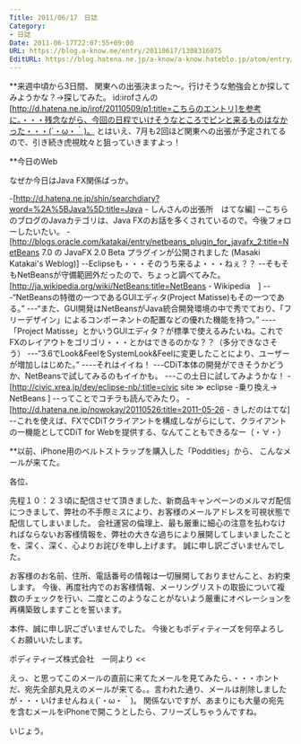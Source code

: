 ```yaml
---
Title: 2011/06/17　日誌
Category:
- 日誌
Date: 2011-06-17T22:07:55+09:00
URL: https://blog.a-know.me/entry/20110617/1308316075
EditURL: https://blog.hatena.ne.jp/a-know/a-know.hateblo.jp/atom/entry/12921228815727979614
---
```



**来週中頃から3日間、
関東への出張決まった〜。行けそうな勉強会とか探してみようかな？→探してみた。
id:irofさんの[http://d.hatena.ne.jp/irof/20110509/p1:title=こちらのエントリ]を参考に。・・・残念ながら、今回の日程でいけそうなところでピンと来るものはなかった・・・(´・ω・｀)。
とはいえ、7月も2回ほど関東への出張が予定されてるので、引き続き虎視眈々と狙っていきますよっ！


**今日のWeb

なぜか今日はJava FX関係ばっか。

-[http://d.hatena.ne.jp/shin/searchdiary?word=%2A%5BJava%5D:title=Java - しんさんの出張所　はてな編]
--こちらのブログのJavaカテゴリは、Java FXのお話を多くされているので。今後フォローしたいたい。
-[http://blogs.oracle.com/katakai/entry/netbeans_plugin_for_javafx_2:title=NetBeans 7.0 の JavaFX 2.0 Beta プラグインが公開されました (Masaki Katakai's Weblog)]
--Eclipseも・・・そのうち来るよ・・・ねぇ？？
--そもそもNetBeansが守備範囲外だったので、ちょっと調べてみた。[http://ja.wikipedia.org/wiki/NetBeans:title=NetBeans - Wikipedia　]
---“NetBeansの特徴の一つであるGUIエディタ(Project Matisse)もその一つである。”
---“また、GUI開発はNetBeansがJava統合開発環境の中で秀でており、「フリーデザイン」によるコンポーネントの配置などの優れた機能を持つ。”
----「Project Matisse」とかいうGUIエディタ？が標準で使えるみたいね。これでFXのレイアウトをゴリゴリ・・・とかはできるのかな？？（多分できなさそう）
---“3.6でLook&FeelをSystemLook&Feelに変更したことにより、ユーザーが増加しはじめた。”
----それはイイね！
---CDiT本体の開発ができそうかどうか、NetBeansで試してみるのもイイかも。
---この土日に試してみようかな！
-[http://civic.xrea.jp/dev/eclipse-nb/:title=civic site ≫ eclipse -乗り換え→ NetBeans ]
--ってことでコチラも読んでみたり。
-[http://d.hatena.ne.jp/nowokay/20110526:title=2011-05-26 - きしだのはてな]
--これを使えば、FXでCDiTクライアントを構成しながらにして、クライアントの一機能としてCDiT for Webを提供する、なんてこともできるなー（・∀・）


**以前、iPhone用のベルトストラップを購入した「Poddities」から、
こんなメールが来てた。

>>
各位、

先程１０：２３頃に配信させて頂きました、新商品キャンペーンのメルマガ配信につきまして、弊社の不手際ミスにより、お客様のメールアドレスを可視状態で配信してしまいました。
会社運営の倫理上、最も厳重に細心の注意を払わなければならないお客様情報を、弊社の大きな過ちにより展開してしまいましたことを、深く、深く、心よりお詫びを申し上げます。
誠に申し訳ございませんでした。

お客様のお名前、住所、電話番号の情報は一切展開しておりませんこと、お約束します。
今後、再度社内でのお客様情報、メーリングリストの取扱について複数のチェックを行い、二度とこのようなことがないよう厳重にオペレーションを再構築致しますことを誓います。

本件、誠に申し訳ございませんでした。
今後ともポディティーズを何卒よろしくお願いいたします。

ポディティーズ株式会社　一同より
<<

えっ、と思ってこのメールの直前に来てたメールを見てみたら、・・・ホントだ、宛先全部丸見えのメールが来てる。。言われた通り、メールは削除しましたが・・・いけませんねぇ(´・ω・｀)。
関係ないですが、あまりにも大量の宛先を含むメールをiPhoneで開こうとしたら、フリーズしちゃうんですね。



いじょう。
